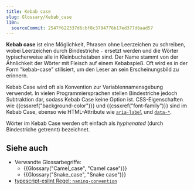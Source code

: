 ```yaml
---
title: Kebab case
slug: Glossary/Kebab_case
l10n:
  sourceCommit: 2547f622337d6cbf8c3794776b17ed377d6aad57
---
```


**Kebab case** ist eine Möglichkeit, Phrasen ohne Leerzeichen zu schreiben, wobei Leerzeichen durch Bindestriche `-` ersetzt werden und die Wörter typischerweise alle in Kleinbuchstaben sind. Der Name stammt von der Ähnlichkeit der Wörter mit Fleisch auf einem Kebabspieß. Oft wird es in der Form "kebab-case" stilisiert, um den Leser an sein Erscheinungsbild zu erinnern.

Kebab Case wird oft als Konvention zur Variablennamensgebung verwendet. In vielen Programmiersprachen stellen Bindestriche jedoch Subtraktion dar, sodass Kebab Case keine Option ist. CSS-Eigenschaften wie {{cssxref("background-color")}} und {{cssxref("font-family")}} sind im Kebab Case, ebenso wie HTML-Attribute wie [`aria-label`](/de/docs/Web/Accessibility/ARIA/Reference/Attributes/aria-label) und [`data-*`](/de/docs/Web/HTML/Reference/Global_attributes/data-*).

Wörter im Kebab Case werden oft einfach als _hyphenated_ (durch Bindestriche getrennt) bezeichnet.

## Siehe auch

- Verwandte Glossarbegriffe:
  - {{Glossary("Camel_case", "Camel case")}}
  - {{Glossary("Snake_case", "Snake case")}}
- [typescript-eslint Regel: `naming-convention`](https://typescript-eslint.io/rules/naming-convention/)
